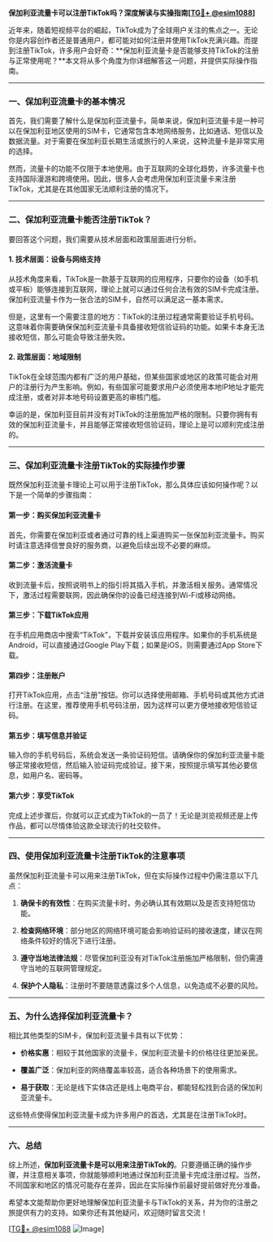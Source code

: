 **保加利亚流量卡可以注册TikTok吗？深度解读与实操指南[[TG💪+ @esim1088](https://t.me/s/esim1088)]**

近年来，随着短视频平台的崛起，TikTok成为了全球用户关注的焦点之一。无论你是内容创作者还是普通用户，都可能对如何注册并使用TikTok充满兴趣。而提到注册TikTok，许多用户会好奇：**保加利亚流量卡是否能够支持TikTok的注册与正常使用呢？**本文将从多个角度为你详细解答这一问题，并提供实际操作指南。

---

### **一、保加利亚流量卡的基本情况**

首先，我们需要了解什么是保加利亚流量卡。简单来说，保加利亚流量卡是一种可以在保加利亚地区使用的SIM卡，它通常包含本地网络服务，比如通话、短信以及数据流量。对于需要在保加利亚长期生活或旅行的人来说，这种流量卡是非常实用的选择。

然而，流量卡的功能不仅限于本地使用。由于互联网的全球化趋势，许多流量卡也支持国际漫游和跨境使用。因此，很多人会考虑用保加利亚流量卡来注册TikTok，尤其是在其他国家无法顺利注册的情况下。

---

### **二、保加利亚流量卡能否注册TikTok？**

要回答这个问题，我们需要从技术层面和政策层面进行分析。

#### **1. 技术层面：设备与网络支持**
从技术角度来看，TikTok是一款基于互联网的应用程序，只要你的设备（如手机或平板）能够连接到互联网，理论上就可以通过任何合法有效的SIM卡完成注册。保加利亚流量卡作为一张合法的SIM卡，自然可以满足这一基本需求。

但是，这里有一个需要注意的地方：TikTok的注册过程通常需要验证手机号码。这意味着你需要确保保加利亚流量卡具备接收短信验证码的功能。如果卡本身无法接收短信，那么可能会导致注册失败。

#### **2. 政策层面：地域限制**
TikTok在全球范围内都有广泛的用户基础，但某些国家或地区的政策可能会对用户的注册行为产生影响。例如，有些国家可能要求用户必须使用本地IP地址才能完成注册，或者对非本地号码设置更高的审核门槛。

幸运的是，保加利亚目前并没有对TikTok的注册施加严格的限制。只要你拥有有效的保加利亚流量卡，并且能够正常接收短信验证码，理论上是可以顺利完成注册的。

---

### **三、保加利亚流量卡注册TikTok的实际操作步骤**

既然保加利亚流量卡理论上可以用于注册TikTok，那么具体应该如何操作呢？以下是一个简单的步骤指南：

#### **第一步：购买保加利亚流量卡**
首先，你需要在保加利亚或者通过可靠的线上渠道购买一张保加利亚流量卡。购买时请注意选择信誉良好的服务商，以避免后续出现不必要的麻烦。

#### **第二步：激活流量卡**
收到流量卡后，按照说明书上的指引将其插入手机，并激活相关服务。通常情况下，激活过程需要联网，因此确保你的设备已经连接到Wi-Fi或移动网络。

#### **第三步：下载TikTok应用**
在手机应用商店中搜索“TikTok”，下载并安装该应用程序。如果你的手机系统是Android，可以直接通过Google Play下载；如果是iOS，则需要通过App Store下载。

#### **第四步：注册账户**
打开TikTok应用，点击“注册”按钮。你可以选择使用邮箱、手机号码或其他方式进行注册。在这里，推荐使用手机号码注册，因为这样可以更方便地接收短信验证码。

#### **第五步：填写信息并验证**
输入你的手机号码后，系统会发送一条验证码短信。请确保你的保加利亚流量卡能够正常接收短信，然后输入验证码完成验证。接下来，按照提示填写其他必要信息，如用户名、密码等。

#### **第六步：享受TikTok**
完成上述步骤后，你就可以正式成为TikTok的一员了！无论是浏览视频还是上传作品，都可以尽情体验这款全球流行的社交软件。

---

### **四、使用保加利亚流量卡注册TikTok的注意事项**

虽然保加利亚流量卡可以用来注册TikTok，但在实际操作过程中仍需注意以下几点：

1. **确保卡的有效性**：在购买流量卡时，务必确认其有效期以及是否支持短信功能。
   
2. **检查网络环境**：部分地区的网络环境可能会影响验证码的接收速度，建议在网络条件较好的情况下进行注册。

3. **遵守当地法律法规**：尽管保加利亚没有对TikTok注册施加严格限制，但仍需遵守当地的互联网管理规定。

4. **保护个人隐私**：注册时不要随意透露过多个人信息，以免造成不必要的风险。

---

### **五、为什么选择保加利亚流量卡？**

相比其他类型的SIM卡，保加利亚流量卡具有以下优势：

- **价格实惠**：相较于其他国家的流量卡，保加利亚流量卡的价格往往更加亲民。
  
- **覆盖广泛**：保加利亚的网络覆盖率较高，适合各种场景下的使用需求。

- **易于获取**：无论是线下实体店还是线上电商平台，都能轻松找到合适的保加利亚流量卡。

这些特点使得保加利亚流量卡成为许多用户的首选，尤其是在注册TikTok时。

---

### **六、总结**

综上所述，**保加利亚流量卡是可以用来注册TikTok的**。只要遵循正确的操作步骤，并注意相关事项，你就能够顺利地通过保加利亚流量卡完成注册过程。当然，不同国家和地区的情况可能存在差异，因此在实际操作前最好提前做好充分准备。

希望本文能帮助你更好地理解保加利亚流量卡与TikTok的关系，并为你的注册之旅提供有力的支持。如果你还有其他疑问，欢迎随时留言交流！

[[TG💪+ @esim1088](https://t.me/s/esim1088) ![Image](https://i.postimg.cc/4NQfJmqS/Snipaste-2025-05-13-00-14-12.png)]